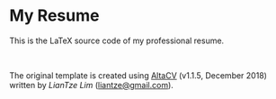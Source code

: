 # My Resume

This is the LaTeX source code of my professional resume. 

<br>

The original template is created using [AltaCV](https://github.com/liantze/AltaCV) (v1.1.5, December 2018) written by *LianTze Lim* (liantze@gmail.com).
